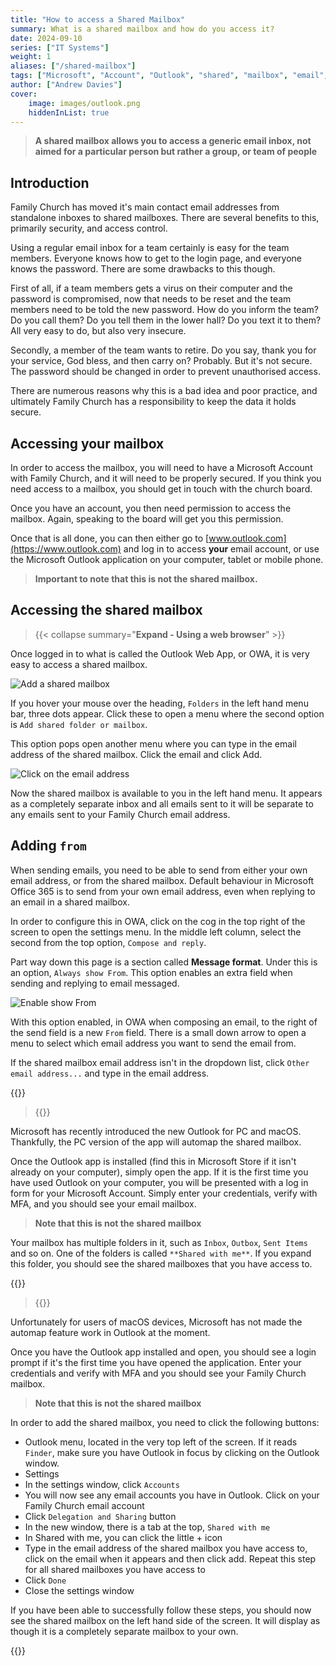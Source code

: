 ```yaml
---
title: "How to access a Shared Mailbox"
summary: What is a shared mailbox and how do you access it?
date: 2024-09-10
series: ["IT Systems"]
weight: 1
aliases: ["/shared-mailbox"]
tags: ["Microsoft", "Account", "Outlook", "shared", "mailbox", "email", "onboarding"]
author: ["Andrew Davies"]
cover:
    image: images/outlook.png
    hiddenInList: true
---
```


> **A shared mailbox allows you to access a generic email inbox, not aimed for a particular person but rather a group, or team of people**

## Introduction

Family Church has moved it's main contact email addresses from standalone inboxes to shared mailboxes. There are several benefits to this, primarily security, and access control.

Using a regular email inbox for a team certainly is easy for the team members. Everyone knows how to get to the login page, and everyone knows the password. There are some drawbacks to this though.

First of all, if a team members gets a virus on their computer and the password is compromised, now that needs to be reset and the team members need to be told the new password. How do you inform the team? Do you call them? Do you tell them in the lower hall? Do you text it to them? All very easy to do, but also very insecure.

Secondly, a member of the team wants to retire. Do you say, thank you for your service, God bless, and then carry on? Probably. But it's not secure. The password should be changed in order to prevent unauthorised access.

There are numerous reasons why this is a bad idea and poor practice, and ultimately Family Church has a responsibility to keep the data it holds secure.

## Accessing your mailbox

In order to access the mailbox, you will need to have a Microsoft Account with Family Church, and it will need to be properly secured. If you think you need access to a mailbox, you should get in touch with the church board.

Once you have an account, you then need permission to access the mailbox. Again, speaking to the board will get you this permission.

Once that is all done, you can then either go to [www.outlook.com](https://www.outlook.com) and log in to access **your** email account, or use the Microsoft Outlook application on your computer, tablet or mobile phone.

> **Important to note that this is not the shared mailbox.**

## Accessing the shared mailbox

>{{< collapse summary="**Expand - Using a web browser**" >}}

Once logged in to what is called the Outlook Web App, or OWA, it is very easy to access a shared mailbox.

![Add a shared mailbox](images/add-mailbox.png)

If you hover your mouse over the heading, `Folders` in the left hand menu bar, three dots appear. Click these to open a menu where the second option is `Add shared folder or mailbox`.

This option pops open another menu where you can type in the email address of the shared mailbox. Click the email and click Add.

![Click on the email address](images/click-email.png)

Now the shared mailbox is available to you in the left hand menu. It appears as a completely separate inbox and all emails sent to it will be separate to any emails sent to your Family Church email address.

## Adding `from`

When sending emails, you need to be able to send from either your own email address, or from the shared mailbox. Default behaviour in Microsoft Office 365 is to send from your own email address, even when replying to an email in a shared mailbox.

In order to configure this in OWA, click on the cog in the top right of the screen to open the settings menu. In the middle left column, select the second from the top option, `Compose and reply`.

Part way down this page is a section called **Message format**. Under this is an option, `Always show From`. This option enables an extra field when sending and replying to email messaged.

![Enable show From](images/add-from.png)

With this option enabled, in OWA when composing an email, to the right of the send field is a new `From` field. There is a small down arrow to open a menu to select which email address you want to send the email from.

If the shared mailbox email address isn't in the dropdown list, click `Other email address...` and type in the email address.

{{</collapse >}}

>{{<collapse summary="**Expand - Use the Outlook Desktop App on PC**">}}

Microsoft has recently introduced the new Outlook for PC and macOS. Thankfully, the PC version of the app will automap the shared mailbox.

Once the Outlook app is installed (find this in Microsoft Store if it isn't already on your computer), simply open the app. If it is the first time you have used Outlook on your computer, you will be presented with a log in form for your Microsoft Account. Simply enter your credentials, verify with MFA, and you should see your email mailbox.

> **Note that this is not the shared mailbox**

Your mailbox has multiple folders in it, such as `Inbox`, `Outbox`, `Sent Items` and so on. One of the folders is called `**Shared with me**`. If you expand this folder, you should see the shared mailboxes that you have access to.

{{</collapse >}}

>{{<collapse summary="**Expand - Use the Outlook Desktop App on macOS**">}}

Unfortunately for users of macOS devices, Microsoft has not made the automap feature work in Outlook at the moment.

Once you have the Outlook app installed and open, you should see a login prompt if it's the first time you have opened the application. Enter your credentials and verify with MFA and you should see your Family Church mailbox.

> **Note that this is not the shared mailbox**

In order to add the shared mailbox, you need to click the following buttons:
- Outlook menu, located in the very top left of the screen. If it reads `Finder`, make sure you have Outlook in focus by clicking on the Outlook window.
- Settings
- In the settings window, click `Accounts`
- You will now see any email accounts you have in Outlook. Click on your Family Church email account
- Click `Delegation and Sharing` button
- In the new window, there is a tab at the top, `Shared with me`
- In Shared with me, you can click the little + icon
- Type in the email address of the shared mailbox you have access to, click on the email when it appears and then click add. Repeat this step for all shared mailboxes you have access to
- Click `Done`
- Close the settings window

If you have been able to successfully follow these steps, you should now see the shared mailbox on the left hand side of the screen. It will display as though it is a completely separate mailbox to your own.

{{</collapse >}}